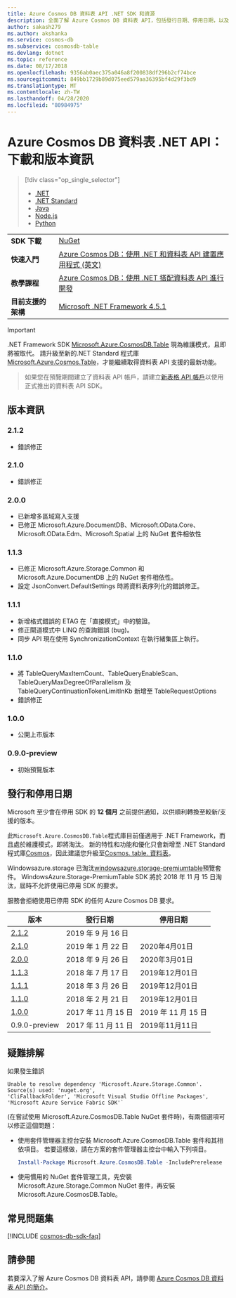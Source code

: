 ```yaml
---
title: Azure Cosmos DB 資料表 API .NET SDK 和資源
description: 全面了解 Azure Cosmos DB 資料表 API，包括發行日期、停用日期，以及每個版本之間的變更。
author: sakash279
ms.author: akshanka
ms.service: cosmos-db
ms.subservice: cosmosdb-table
ms.devlang: dotnet
ms.topic: reference
ms.date: 08/17/2018
ms.openlocfilehash: 9356ab0aec375a046a8f200838df296b2cf74bce
ms.sourcegitcommit: 849bb1729b89d075eed579aa36395bf4d29f3bd9
ms.translationtype: MT
ms.contentlocale: zh-TW
ms.lasthandoff: 04/28/2020
ms.locfileid: "80984975"
---
```

# <a name="azure-cosmos-db-table-net-api-download-and-release-notes"></a>Azure Cosmos DB 資料表 .NET API：下載和版本資訊

> [!div class="op_single_selector"]
> * [.NET](table-sdk-dotnet.md)
> * [.NET Standard](table-sdk-dotnet-standard.md)
> * [Java](table-sdk-java.md)
> * [Node.js](table-sdk-nodejs.md)
> * [Python](table-sdk-python.md)

|   |   |
|---|---|
|**SDK 下載**|[NuGet](https://www.nuget.org/packages/Microsoft.Azure.CosmosDB.Table)|
|**快速入門**|[Azure Cosmos DB：使用 .NET 和資料表 API 建置應用程式 (英文)](create-table-dotnet.md)|
|**教學課程**|[Azure Cosmos DB：使用 .NET 搭配資料表 API 進行開發](tutorial-develop-table-dotnet.md)|
|**目前支援的架構**|[Microsoft .NET Framework 4.5.1](https://www.microsoft.com/en-us/download/details.aspx?id=40779)|

> [!IMPORTANT]
> .NET Framework SDK [Microsoft.Azure.CosmosDB.Table](https://www.nuget.org/packages/Microsoft.Azure.CosmosDB.Table) 現為維護模式，且即將被取代。 請升級至新的.NET Standard 程式庫[Microsoft.Azure.Cosmos.Table](https://www.nuget.org/packages/Microsoft.Azure.Cosmos.Table)，才能繼續取得資料表 API 支援的最新功能。

> 如果您在預覽期間建立了資料表 API 帳戶，請建立[新表格 API 帳戶](create-table-dotnet.md#create-a-database-account)以使用正式推出的資料表 API SDK。
>

## <a name="release-notes"></a>版本資訊

### <a name="212"></a><a name="2.1.2"/>2.1.2

* 錯誤修正

### <a name="210"></a><a name="2.1.0"/>2.1.0

* 錯誤修正

### <a name="200"></a><a name="2.0.0"/>2.0.0

* 已新增多區域寫入支援
* 已修正 Microsoft.Azure.DocumentDB、Microsoft.OData.Core、Microsoft.OData.Edm、Microsoft.Spatial 上的 NuGet 套件相依性

### <a name="113"></a><a name="1.1.3"/>1.1.3

* 已修正 Microsoft.Azure.Storage.Common 和 Microsoft.Azure.DocumentDB 上的 NuGet 套件相依性。
* 設定 JsonConvert.DefaultSettings 時將資料表序列化的錯誤修正。

### <a name="111"></a><a name="1.1.1"/>1.1.1

* 新增格式錯誤的 ETAG 在「直接模式」中的驗證。
* 修正閘道模式中 LINQ 的查詢錯誤 (bug)。
* 同步 API 現在使用 SynchronizationContext 在執行緒集區上執行。

### <a name="110"></a><a name="1.1.0"/>1.1.0

* 將 TableQueryMaxItemCount、TableQueryEnableScan、TableQueryMaxDegreeOfParallelism 及 TableQueryContinuationTokenLimitInKb 新增至 TableRequestOptions
* 錯誤修正

### <a name="100"></a><a name="1.0.0"/>1.0.0

* 公開上市版本

### <a name="090-preview"></a><a name="0.1.0-preview"/>0.9.0-preview

* 初始預覽版本

## <a name="release-and-retirement-dates"></a>發行和停用日期

Microsoft 至少會在停用 SDK 的 **12 個月** 之前提供通知，以供順利轉換至較新/支援的版本。

此`Microsoft.Azure.CosmosDB.Table`程式庫目前僅適用于 .NET Framework，而且處於維護模式，即將淘汰。 新的特性和功能和優化只會新增至 .NET Standard 程式庫[Cosmos](https://www.nuget.org/packages/Microsoft.Azure.Cosmos.Table)，因此建議您升級至[Cosmos. table. 資料表](https://www.nuget.org/packages/Microsoft.Azure.Cosmos.Table)。

Windowsazure.storage 已淘汰[windowsazure.storage-premiumtable](https://www.nuget.org/packages/WindowsAzure.Storage-PremiumTable/0.1.0-preview)預覽套件。 WindowsAzure.Storage-PremiumTable SDK 將於 2018 年 11 月 15 日淘汰，屆時不允許使用已停用 SDK 的要求。 

服務會拒絕使用已停用 SDK 的任何 Azure Cosmos DB 要求。
<br/>

| 版本 | 發行日期 | 停用日期 |
| --- | --- | --- |
| [2.1.2](#2.1.2) |2019 年 9 月 16 日| |
| [2.1.0](#2.1.0) |2019 年 1 月 22 日|2020年4月01日 |
| [2.0.0](#2.0.0) |2018 年 9 月 26 日|2020年3月01日 |
| [1.1.3](#1.1.3) |2018 年 7 月 17 日|2019年12月01日 |
| [1.1.1](#1.1.1) |2018 年 3 月 26 日|2019年12月01日 |
| [1.1.0](#1.1.0) |2018 年 2 月 21 日|2019年12月01日 |
| [1.0.0](#1.0.0) |2017 年 11 月 15 日|2019 年 11 月 15 日 |
| 0.9.0-preview |2017 年 11 月 11 日 |2019年11月11日 |

## <a name="troubleshooting"></a>疑難排解

如果發生錯誤 

```
Unable to resolve dependency 'Microsoft.Azure.Storage.Common'. Source(s) used: 'nuget.org', 
'CliFallbackFolder', 'Microsoft Visual Studio Offline Packages', 'Microsoft Azure Service Fabric SDK'`
```

(在嘗試使用 Microsoft.Azure.CosmosDB.Table NuGet 套件時)，有兩個選項可以修正這個問題：

* 使用套件管理器主控台安裝 Microsoft.Azure.CosmosDB.Table 套件和其相依項目。 若要這樣做，請在方案的套件管理器主控台中輸入下列項目。 

    ```powershell
    Install-Package Microsoft.Azure.CosmosDB.Table -IncludePrerelease
    ```

    
* 使用慣用的 NuGet 套件管理工具，先安裝 Microsoft.Azure.Storage.Common NuGet 套件，再安裝 Microsoft.Azure.CosmosDB.Table。

## <a name="faq"></a>常見問題集

[!INCLUDE [cosmos-db-sdk-faq](../../includes/cosmos-db-sdk-faq.md)]

## <a name="see-also"></a>請參閱

若要深入了解 Azure Cosmos DB 資料表 API，請參閱 [Azure Cosmos DB 資料表 API 的簡介](table-introduction.md)。 
